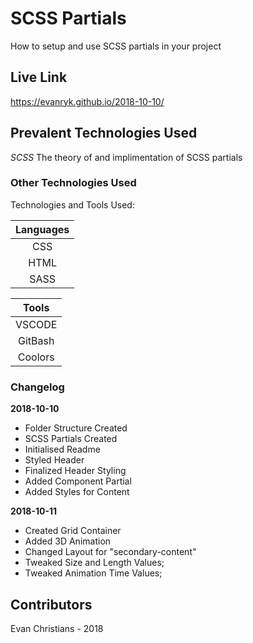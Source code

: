 # SCSS Partials

How to setup and use SCSS partials in your project

## Live Link

https://evanryk.github.io/2018-10-10/

## Prevalent Technologies Used

*SCSS*
The theory of and implimentation of SCSS partials

### Other Technologies Used

Technologies and Tools Used:

|**Languages**|
|:-----------:|
| CSS         |
| HTML        |
| SASS        |

|**Tools**|
|:-----------:|
| VSCODE      |
| GitBash     |
| Coolors     |

### Changelog

**2018-10-10**
- Folder Structure Created
- SCSS Partials Created
- Initialised Readme
- Styled Header
- Finalized Header Styling
- Added Component Partial
- Added Styles for Content

**2018-10-11**
- Created Grid Container
- Added 3D Animation
- Changed Layout for "secondary-content"
- Tweaked Size and Length Values;
- Tweaked Animation Time Values;


## Contributors

Evan Christians - 2018